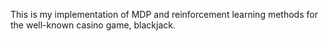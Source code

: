 This is my implementation of MDP and reinforcement learning methods for the well-known casino game, blackjack.

